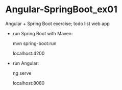 # Angular-SpringBoot_ex01
Angular + Spring Boot exercise; todo list web app

- run Spring Boot with Maven:

	mvn spring-boot:run

	localhost:4200

- run Angular:

	ng serve

	localhost:8080
